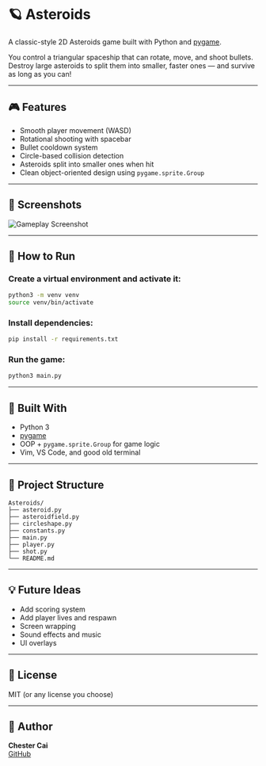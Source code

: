 # 🪐 Asteroids

A classic-style 2D Asteroids game built with Python and [pygame](https://www.pygame.org/).

You control a triangular spaceship that can rotate, move, and shoot bullets. Destroy large asteroids to split them into smaller, faster ones — and survive as long as you can!

---

## 🎮 Features

- Smooth player movement (WASD)
- Rotational shooting with spacebar
- Bullet cooldown system
- Circle-based collision detection
- Asteroids split into smaller ones when hit
- Clean object-oriented design using `pygame.sprite.Group`

---

## 📸 Screenshots

![Gameplay Screenshot](assets/screenshot.png)

---

## 🚀 How to Run

### Create a virtual environment and activate it:

```bash
python3 -m venv venv
source venv/bin/activate
```

### Install dependencies:

```bash
pip install -r requirements.txt
```

### Run the game:

```bash
python3 main.py
```

---

## 🧠 Built With

- Python 3
- [pygame](https://www.pygame.org/)
- OOP + `pygame.sprite.Group` for game logic
- Vim, VS Code, and good old terminal

---

## 📁 Project Structure

```
Asteroids/
├── asteroid.py
├── asteroidfield.py
├── circleshape.py
├── constants.py
├── main.py
├── player.py
├── shot.py
└── README.md
```

---

## 💡 Future Ideas

- Add scoring system
- Add player lives and respawn
- Screen wrapping
- Sound effects and music
- UI overlays

---

## 📜 License

MIT (or any license you choose)

---

## 🙌 Author

**Chester Cai**  
[GitHub](https://github.com/ChesterCaii)
